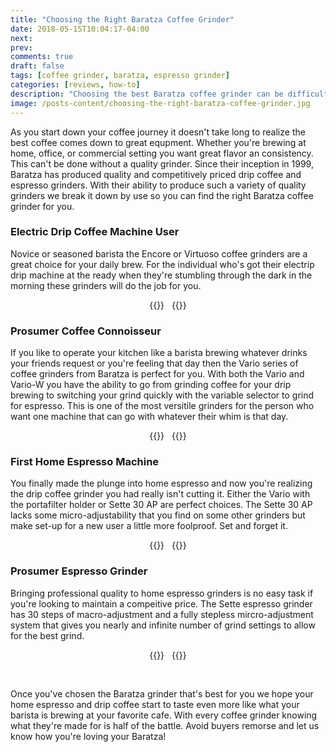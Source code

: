 ```yaml
---
title: "Choosing the Right Baratza Coffee Grinder"
date: 2018-05-15T10:04:17-04:00
next: 
prev: 
comments: true
draft: false
tags: [coffee grinder, baratza, espresso grinder]
categories: [reviews, how-to]
description: "Choosing the best Baratza coffee grinder can be difficult when you're looking at the diverse line-up. We breakdown what the best grinder for each use case so you don't have to."
image: /posts-content/choosing-the-right-baratza-coffee-grinder.jpg
---
```


<p>As you start down your coffee journey it doesn't take long to realize the best coffee comes down to great equpment. Whether you're brewing at home, office, or commercial setting you want great flavor an consistency. This can't be done without a quality grinder. Since their inception in 1999, Baratza has produced quality and competitively priced drip coffee and espresso grinders. With their ability to produce such a variety of quality grinders we break it down by use so you can find the right Baratza coffee grinder for you.</p>

<h3>Electric Drip Coffee Machine User</h3>
<p>Novice or seasoned barista the Encore or Virtuoso coffee grinders are a great choice for your daily brew. For the individual who's got their electrip drip machine at the ready when they're stumbling through the dark in the morning these grinders will do the job for you.<br>
<center>{{<cta "Encore" "https://www.chriscoffee.com/Baratza-Encore-Coffee-Grinder-p/485.htm" >}}&nbsp;&nbsp;&nbsp;{{<cta "Virtuoso" "https://www.chriscoffee.com/Baratza-Virtuoso-Coffee-Grinder-p/586.htm" >}}</center></p>


<h3>Prosumer Coffee Connoisseur</h3>
<p>If you like to operate your kitchen like a barista brewing whatever drinks your friends request or you're feeling that day then the Vario series of coffee grinders from Baratza is perfect for you. With both the Vario and Vario-W you have the ability to go from grinding coffee for your drip brewing to switching your grind quickly with the variable selector to grind for espresso. This is one of the most versitile grinders for the person who want one machine that can go with whatever their whim is that day.<br>
<center>{{<cta "Vario" "https://www.chriscoffee.com/Baratza-Vario-Coffee-Grinder-p/886.htm" >}}&nbsp;&nbsp;&nbsp;{{<cta "Vario-W" "https://www.chriscoffee.com/Baratza-Vario-W-Coffee-Grinder-p/986.htm" >}}</center></p>

<h3>First Home Espresso Machine</h3>
<p>You finally made the plunge into home espresso and now you're realizing the drip coffee grinder you had really isn't cutting it. Either the Vario with the portafilter holder or Sette 30 AP are perfect choices. The Sette 30 AP lacks some micro-adjustability that you find on some other grinders but make set-up for a new user a little more foolproof. Set and forget it.<br>
<center>{{<cta "Vario" "https://www.chriscoffee.com/Baratza-Vario-Coffee-Grinder-p/886.htm" >}}&nbsp;&nbsp;&nbsp;{{<cta "Vario-W" "https://www.chriscoffee.com/Baratza-Vario-W-Coffee-Grinder-p/986.htm" >}}</center></p>

<h3>Prosumer Espresso Grinder</h3>
<p>Bringing professional quality to home espresso grinders is no easy task if you're looking to maintain a compeitive price. The Sette espresso grinder has 30 steps of macro-adjustment and a fully stepless mircro-adjustment system that gives you nearly and infinite number of grind settings to allow for the best grind.<br><center>{{<cta "Vario" "https://www.chriscoffee.com/Baratza-Vario-Coffee-Grinder-p/886.htm" >}}&nbsp;&nbsp;&nbsp;{{<cta "Vario-W" "https://www.chriscoffee.com/Baratza-Vario-W-Coffee-Grinder-p/986.htm" >}}</center></p>
<br>
<p>Once you've chosen the Baratza grinder that's best for you we hope your home espresso and drip coffee start to taste even more like what your barista is brewing at your favorite cafe. With every coffee grinder knowing what they're made for is half of the battle. Avoid buyers remorse and let us know how you're loving your Baratza!</p>